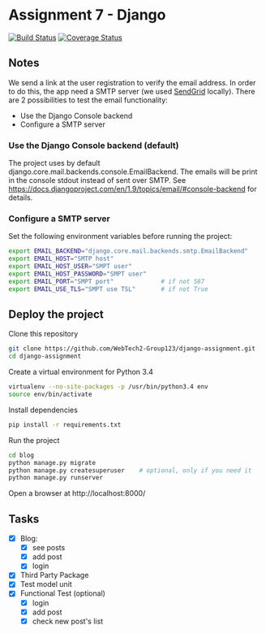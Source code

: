 # Assignment 7 - Django

[![Build Status](https://travis-ci.org/WebTech2-Group123/django-assignment.svg?branch=master)](https://travis-ci.org/WebTech2-Group123/django-assignment)
[![Coverage Status](https://coveralls.io/repos/WebTech2-Group123/django-assignment/badge.svg?branch=master&service=github)](https://coveralls.io/github/WebTech2-Group123/django-assignment?branch=master)

## Notes
We send a link at the user registration to verify the email address. In order to do this, the app need a SMTP server (we used [SendGrid](https://sendgrid.com/) locally). There are 2 possibilities to test the email functionality:
 * Use the Django Console backend
 * Configure a SMTP server

### Use the Django Console backend (default)
The project uses by default django.core.mail.backends.console.EmailBackend. The emails will be print in the console stdout instead of sent over SMTP. See https://docs.djangoproject.com/en/1.9/topics/email/#console-backend for details.

### Configure a SMTP server
Set the following environment variables before running the project:
```bash
export EMAIL_BACKEND="django.core.mail.backends.smtp.EmailBackend"
export EMAIL_HOST="SMTP host"
export EMAIL_HOST_USER="SMPT user"
export EMAIL_HOST_PASSWORD="SMPT user"
export EMAIL_PORT="SMPT port"             # if not 587
export EMAIL_USE_TLS="SMPT use TSL"       # if not True
```

## Deploy the project
Clone this repository
```bash
git clone https://github.com/WebTech2-Group123/django-assignment.git
cd django-assignment
```
Create a virtual environment for Python 3.4
```bash
virtualenv --no-site-packages -p /usr/bin/python3.4 env
source env/bin/activate
```
Install dependencies
```bash
pip install -r requirements.txt 
```
Run the project
```bash
cd blog
python manage.py migrate
python manage.py createsuperuser    # optional, only if you need it
python manage.py runserver
```
Open a browser at http://localhost:8000/


## Tasks
 * [x] Blog:
    * [x] see posts
    * [x] add post
    * [x] login
 * [x] Third Party Package
 * [x] Test model unit
 * [x] Functional Test (optional)
    * [x] login
    * [x] add post
    * [x] check new post's list
